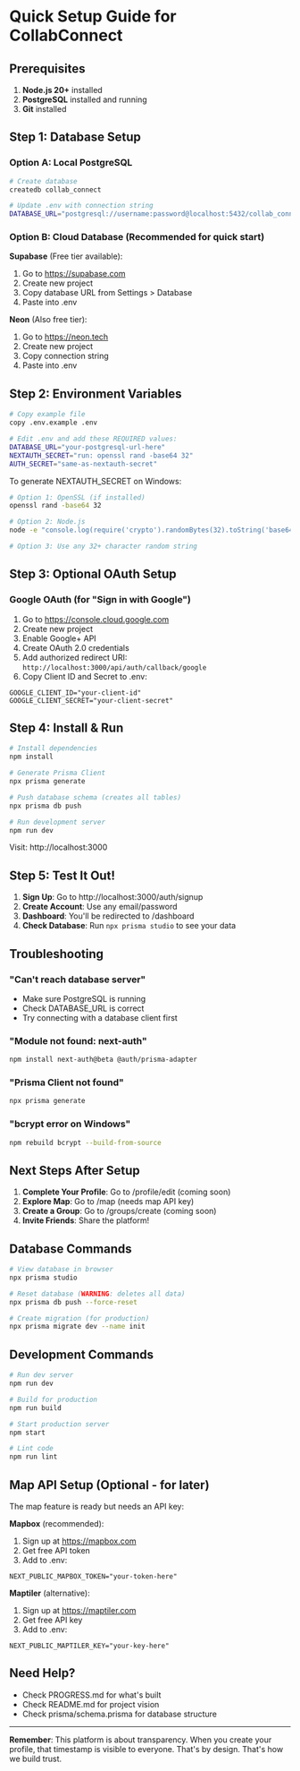 # Quick Setup Guide for CollabConnect

## Prerequisites

1. **Node.js 20+** installed
2. **PostgreSQL** installed and running
3. **Git** installed

## Step 1: Database Setup

### Option A: Local PostgreSQL

```bash
# Create database
createdb collab_connect

# Update .env with connection string
DATABASE_URL="postgresql://username:password@localhost:5432/collab_connect?schema=public"
```

### Option B: Cloud Database (Recommended for quick start)

**Supabase** (Free tier available):
1. Go to https://supabase.com
2. Create new project
3. Copy database URL from Settings > Database
4. Paste into .env

**Neon** (Also free tier):
1. Go to https://neon.tech
2. Create new project
3. Copy connection string
4. Paste into .env

## Step 2: Environment Variables

```bash
# Copy example file
copy .env.example .env

# Edit .env and add these REQUIRED values:
DATABASE_URL="your-postgresql-url-here"
NEXTAUTH_SECRET="run: openssl rand -base64 32"
AUTH_SECRET="same-as-nextauth-secret"
```

To generate NEXTAUTH_SECRET on Windows:
```bash
# Option 1: OpenSSL (if installed)
openssl rand -base64 32

# Option 2: Node.js
node -e "console.log(require('crypto').randomBytes(32).toString('base64'))"

# Option 3: Use any 32+ character random string
```

## Step 3: Optional OAuth Setup

### Google OAuth (for "Sign in with Google")

1. Go to https://console.cloud.google.com
2. Create new project
3. Enable Google+ API
4. Create OAuth 2.0 credentials
5. Add authorized redirect URI: `http://localhost:3000/api/auth/callback/google`
6. Copy Client ID and Secret to .env:

```env
GOOGLE_CLIENT_ID="your-client-id"
GOOGLE_CLIENT_SECRET="your-client-secret"
```

## Step 4: Install & Run

```bash
# Install dependencies
npm install

# Generate Prisma Client
npx prisma generate

# Push database schema (creates all tables)
npx prisma db push

# Run development server
npm run dev
```

Visit: http://localhost:3000

## Step 5: Test It Out!

1. **Sign Up**: Go to http://localhost:3000/auth/signup
2. **Create Account**: Use any email/password
3. **Dashboard**: You'll be redirected to /dashboard
4. **Check Database**: Run `npx prisma studio` to see your data

## Troubleshooting

### "Can't reach database server"
- Make sure PostgreSQL is running
- Check DATABASE_URL is correct
- Try connecting with a database client first

### "Module not found: next-auth"
```bash
npm install next-auth@beta @auth/prisma-adapter
```

### "Prisma Client not found"
```bash
npx prisma generate
```

### "bcrypt error on Windows"
```bash
npm rebuild bcrypt --build-from-source
```

## Next Steps After Setup

1. **Complete Your Profile**: Go to /profile/edit (coming soon)
2. **Explore Map**: Go to /map (needs map API key)
3. **Create a Group**: Go to /groups/create (coming soon)
4. **Invite Friends**: Share the platform!

## Database Commands

```bash
# View database in browser
npx prisma studio

# Reset database (WARNING: deletes all data)
npx prisma db push --force-reset

# Create migration (for production)
npx prisma migrate dev --name init
```

## Development Commands

```bash
# Run dev server
npm run dev

# Build for production
npm run build

# Start production server
npm start

# Lint code
npm run lint
```

## Map API Setup (Optional - for later)

The map feature is ready but needs an API key:

**Mapbox** (recommended):
1. Sign up at https://mapbox.com
2. Get free API token
3. Add to .env:
```env
NEXT_PUBLIC_MAPBOX_TOKEN="your-token-here"
```

**Maptiler** (alternative):
1. Sign up at https://maptiler.com
2. Get free API key
3. Add to .env:
```env
NEXT_PUBLIC_MAPTILER_KEY="your-key-here"
```

## Need Help?

- Check PROGRESS.md for what's built
- Check README.md for project vision
- Check prisma/schema.prisma for database structure

---

**Remember**: This platform is about transparency. When you create your profile, that timestamp is visible to everyone. That's by design. That's how we build trust.
